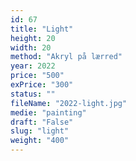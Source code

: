 ```yaml
---
id: 67
title: "Light"
height: 20
width: 20
method: "Akryl på lærred"
year: 2022
price: "500"
exPrice: "300"
status: ""
fileName: "2022-light.jpg"
medie: "painting"
draft: "False"
slug: "light"
weight: "400"
---
```

